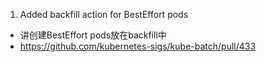 <!-- TOC -->


<!-- /TOC -->

1. Added backfill action for BestEffort pods
* 讲创建BestEffort pods放在backfill中
* https://github.com/kubernetes-sigs/kube-batch/pull/433